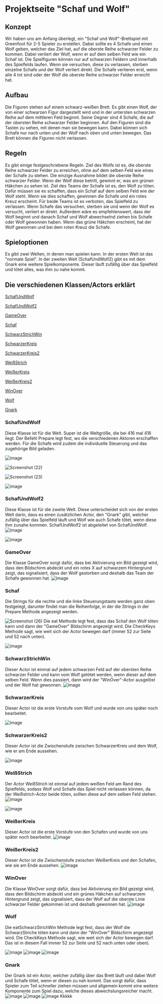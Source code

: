 # Projektseite "Schaf und Wolf"

## Konzept
Wir haben uns am Anfang überlegt, ein "Schaf und Wolf"-Brettspiel mit Greenfoot für 2-5 Spieler zu erstellen. Dabei sollte es 4 Schafe und einen Wolf geben, welcher das Ziel hat, auf die oberste Reihe schwarzer Felder zu kommen. Dabei verliert der Wolf, wenn er auf dem selben Feld wie ein Schaf ist. Die Spielfiguren können nur auf schwarzen Feldern und innerhalb des Spielfelds laufen. Wenn sie versuchen, diese zu verlassen, sterben einzelne Schafe und der Wolf verliert direkt. Die Schafe verlieren erst, wenn alle 4 tot sind oder der Wolf die oberste Reihe schwarzer Felder erreicht hat.

## Aufbau
Die Figuren stehen auf einem schwarz-weißen Brett. Es gibt einen Wolf, der von einer schwarzen Figur dargestellt wird und in der untersten schwarzen Reihe auf dem mittleren Feld beginnt. Seine Gegner sind 4 Schafe, die auf der obersten Reihe schwarzer Felder beginnen. Auf den Figuren sind die Tasten zu sehen, mit denen man sie bewegen kann. Dabei können sich Schafe nur nach unten und der Wolf nach oben und unten bewegen. Das Brett können die Figuren nicht verlassen.

## Regeln
Es gibt einige festgeschriebene Regeln.
Ziel des Wolfs ist es, die oberste Reihe schwarzer Felder zu erreichen, ohne auf dem selben Feld wie eines der Schafe zu stehen. Die einzige Ausnahme bildet die oberste Reihe schwarzer Felder. Wenn der Wolf diese betritt, gewinnt er, was am grünen Häkchen zu sehen ist.
Ziel des Teams der Schafe ist es, den Wolf zu töten. Dafür müssen sie es schaffen, dass ein Schaf auf dem selben Feld wie der Wolf steht. Wenn sie dies schaffen, gewinnen die Schafe und ein rotes Kreuz erscheint.
Für beide Teams ist es verboten, das Spielfeld zu verlassen. Wenn Schafe das versuchen, sterben sie und wenn der Wolf es versucht, verliert er direkt.
Außerdem wäre es empfehlenswert, dass der Wolf beginnt und danach Schaf und Wolf abwechselnd ziehen bis Schafe oder Wolf gewonnen haben. Wenn das grüne Häkchen erscheint, hat der Wolf gewonnen und bei dem roten Kreuz die Schafe.

## Spieloptionen
Es gibt zwei Welten, in denen man spielen kann. In der ersten Welt ist das "normale Spiel". In der zweiten Welt (SchafUndWolf2) gibt es mit dem Gnark eine weitere Spielkomponente. Dieser läuft zufällig über das Spielfeld und tötet alles, was ihm zu nahe kommt.

## Die verschiedenen Klassen/Actors erklärt

[SchafUndWolf](#1)

[SchafUndWolf2](#2)

[GameOver](#3)

[Schaf](#4)

[SchwarzStrichWin](#5)

[SchwarzerKreis](#6)

[SchwarzerKreis2](#7)

[WeißStrich](#8)

[WeißerKreis](#9)

[WeißerKreis2](#10)

[WinOver](#11)

[Wolf](#12)

[Gnark](#13)

### <a name="1"></a>SchafUndWolf
Diese Klasse ist für die Welt.
Super ist die Weltgröße, die bei 416 mal 416 liegt. 
Der Befehl Prepare legt fest, wo die verschiedenen Aktoren erschaffen werden.
Für die Schafe wird zudem die individuelle Steuerung und das zugehörige Bild geladen.

![image](https://user-images.githubusercontent.com/111414678/225242748-ae7a3d58-8846-48d5-8f6f-412d10659b15.png)


![Screenshot (22)](https://user-images.githubusercontent.com/111414678/221164287-9a0e742c-46f3-454c-8eea-a69fc19b2c91.png)

![Screenshot (23)](https://user-images.githubusercontent.com/111414678/221164237-0510d77c-617e-4af6-900f-bff9a9ed9048.png)

![image](https://user-images.githubusercontent.com/111414678/221164183-ca406f2b-6411-48df-b5cb-17b05a922721.png)


### <a name="2"></a>SchafUndWolf2
Diese Klasse ist für die zweite Welt. Diese unterscheidet sich von der ersten Welt darin, dass es einen zusätzlichen Actor, den "Gnark" gibt, welcher zufällig über das Spielfeld läuft und Wolf wie auch Schafe tötet, wenn diese ihm zunahe kommen. SchafUndWolf2 ist abgeleitet von SchafUndWolf.
![image](https://user-images.githubusercontent.com/111414678/225242671-9f293c4c-3506-49a3-87d6-e6e8caf31255.png)

![image](https://user-images.githubusercontent.com/111414678/223656140-f4965825-bc02-48fd-81ed-266210b4c256.png)

### <a name="3"></a>GameOver 
Die Klasse GameOver sorgt dafür, dass bei Aktivierung ein Bild gezeigt wird, dass den Bildschirm abdeckt und ein rotes X auf schwarzem Hintergrund zeigt, das signalisiert, dass der Wolf gestorben und deshalb das Team der Schafe gewonnen hat.
![image](https://user-images.githubusercontent.com/111414678/221164569-0b41ad90-b7f8-4632-afee-d2a193a7a5f9.png)

### <a name="4"></a>Schaf 
Die Strings für die rechte und die linke Steuerungstaste werden ganz oben festgelegt, darunter findet man die Reihenfolge, in der die Strings in der Prepare Methode angezeigt werden.

![Screenshot (26)](https://user-images.githubusercontent.com/111414678/221164916-e1ace399-e97d-451b-bf1b-f2efed7e9108.png)
Die eat Methode legt fest, dass das Schaf den Wolf töten kann und dann der "GameOver" Bildschirm angezeigt wird. Die CheckKeys Methode sagt, wie weit sich der Actor bewegen darf (immer 52 zur Seite und 52 nach unten).

![image](https://user-images.githubusercontent.com/111414678/221164876-e38a5b9b-d5df-4c3e-98c4-6c7733c9e45e.png)

### <a name="5"></a>SchwarzStrichWin 
Dieser Actor ist einmal auf jedem schwarzen Feld auf der obersten Reihe schwarzer Felder und kann vom Wolf getötet werden, wenn dieser auf dem selben Feld. Wenn dies passiert, dann wird der "WinOver"-Actor ausgelöst und der Wolf hat gewonnen.
![image](https://user-images.githubusercontent.com/111414678/221165461-4e0cb48d-6aad-4810-a535-698005361f8e.png)

### <a name="6"></a>SchwarzerKreis 
Dieser Actor ist die erste Vorstufe vom Wolf und wurde von uns später noch bearbeitet.

![image](https://user-images.githubusercontent.com/111414678/221165544-3f1364eb-bfb3-4412-b6a5-cca1b20f412b.png)


### <a name="7"></a>SchwarzerKreis2 
Dieser Actor ist die Zwischenstufe zwischen SchwarzerKreis und dem Wolf, wie er am Ende aussehen.

![image](https://user-images.githubusercontent.com/111414678/221165585-9984cf5a-902a-4bfb-a623-6179260cb97c.png)


### <a name="8"></a>WeißStrich 
Der Actor WeißStrich ist einmal auf jedem weißen Feld am Rand des Spielfelds, sodass Wolf und Schafe das Spiel nicht verlassen können, da der Weißstrich-Actor beide töten, sollten diese auf dem selben Feld stehen.
![image](https://user-images.githubusercontent.com/111414678/221165623-752679c4-c8cf-40d8-b2df-bffc64adc6d6.png)

![image](https://user-images.githubusercontent.com/111414678/221165657-8eb02741-61ea-4868-8113-4b86d71a95b5.png)


### <a name="9"></a>WeißerKreis 
Dieser Actor ist die erste Vorstufe von den Schafen und wurde von uns später noch bearbeitet.
![image](https://user-images.githubusercontent.com/111414678/221165696-59c887ca-2349-4745-b94b-13b04427bf86.png)


### <a name="10"></a>WeißerKreis2 
Dieser Actor ist die Zwischenstufe zwischen WeißerKreis und den Schafen, wie sie am Ende aussehen.
![image](https://user-images.githubusercontent.com/111414678/221165756-74176a88-da6e-4523-9b15-ccb19e4b46b7.png)


### <a name="11"></a>WinOver 
Die Klasse WinOver sorgt dafür, dass bei Aktivierung ein Bild gezeigt wird, dass den Bildschirm abdeckt und ein grünes Häkchen auf schwarzem Hintergrund zeigt, das signalisiert, dass der Wolf auf die oberste Linie schwarzer Felder gekommen ist und deshalb gewonnen hat.
![image](https://user-images.githubusercontent.com/111414678/221165813-feb8c739-a295-411d-9c5b-2ceaaceac94a.png)


### <a name="12"></a>Wolf 
Die eatSchwarzStrichWin Methode legt fest, dass der Wolf die SchwarzStriche töten kann und dann der "WinOver" Bildschirm angezeigt wird. Die CheckKeys Methode sagt, wie weit sich der Actor bewegen darf. Das ist in diesem Fall immer 52 zur Seite und 52 nach unten oder oben).

![image](https://user-images.githubusercontent.com/111414678/221165945-00af69eb-7916-49b0-ad6c-eb72a5ddc50d.png)
![image](https://user-images.githubusercontent.com/111414678/221165976-4c529a7e-f65f-4c9b-b4b0-711c464412fc.png)
![image](https://user-images.githubusercontent.com/111414678/221166009-7678b69e-ef02-4310-8c99-a69e3975c18d.png)

### <a name="13"></a>Gnark 
Der Gnark ist ein Actor, welcher zufällig über das Brett läuft und dabei Wolf und Schafe tötet, wenn er diesen zu nah kommt. Das sorgt dafür, dass Spieler zum Teil schneller ziehen müssen und allgemein kommt eine weitere Komponente zum Spiel dazu, welche dieses abwechslungsreicher macht.
![image](https://user-images.githubusercontent.com/111414678/223654327-623fab0e-876d-4751-8907-3ba17600e7ef.png)
![image](https://user-images.githubusercontent.com/111414678/223654387-498ed2aa-e155-4e45-8f60-08b344d8ce2e.png)
![image](https://user-images.githubusercontent.com/111414678/223658438-c4cad2b4-7720-4087-884d-41326b699b5b.png)
Kkkkk
